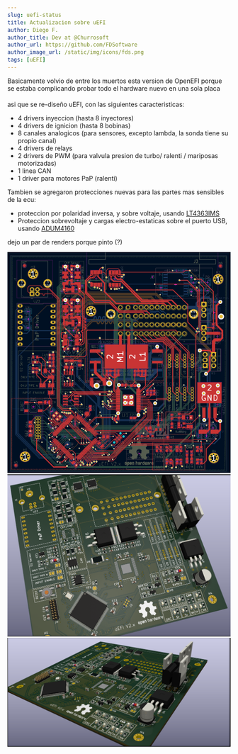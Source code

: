 ```yaml
---
slug: uefi-status
title: Actualizacion sobre uEFI
author: Diego F.
author_title: Dev at @Churrosoft
author_url: https://github.com/FDSoftware
author_image_url: /static/img/icons/fds.png
tags: [uEFI]
---
```


Basicamente volvio de entre los muertos esta version de OpenEFI 
porque se estaba complicando probar todo el hardware nuevo en una sola placa
####
asi que se re-diseño uEFI, con las siguientes caracteristicas:

* 4 drivers inyeccion (hasta 8 inyectores)
* 4 drivers de ignicion (hasta 8 bobinas)
* 8 canales analogicos (para sensores, excepto lambda, la sonda tiene su propio canal)
* 4 drivers de relays
* 2 drivers de PWM (para valvula presion de turbo/ ralenti / mariposas motorizadas)
* 1 linea CAN
* 1 driver para motores PaP (ralenti)

Tambien se agregaron protecciones nuevas para las partes mas sensibles de la ecu:
* proteccion por polaridad inversa, y sobre voltaje, usando [LT4363IMS](https://www.analog.com/media/en/technical-documentation/data-sheets/4363fb.pdf)
* Proteccion sobrevoltaje y cargas electro-estaticas sobre el puerto USB, usando [ADUM4160](https://www.analog.com/media/en/technical-documentation/data-sheets/ADuM4160.pdf)

dejo un par de renders porque pinto (?)

![Render C uEFI](/img/blog/2021-06-05/uEFI_v2.png)
![Render A uEFI](/img/blog/2021-06-05/uEFI_v2_render1.png)
![Render B uEFI](/img/blog/2021-06-05/uEFI_v2_render2.png)
